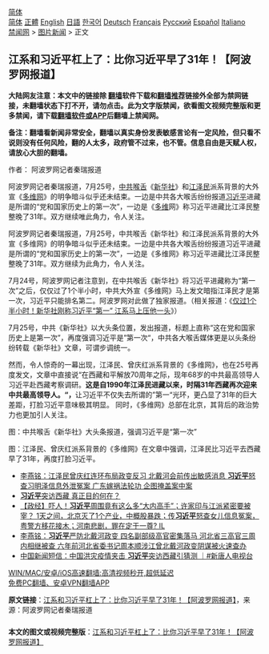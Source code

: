  <!-- 面包屑导航 --> <div class="breadcrumb"><!-- GTranslate: https://gtranslate.io/ -->  <div class="switcher notranslate">  <div class="selected">  <a href="#" onclick="return false;"> 简体</a>  </div>  <div class="option">  <a href="https://www.bannedbook.org" onclick="doGTranslate('zh-CN|zh-CN');jQuery('div.switcher div.selected a').html(jQuery(this).html());return false;" title="简体中文" class="nturl selected"> 简体</a>  <a href="https://www.bannedbook.org/zh-tw/" onclick="doGTranslate('zh-CN|zh-TW');jQuery('div.switcher div.selected a').html(jQuery(this).html());return false;" title="繁體中文" class="nturl"> 正體</a>  <a href="https://www.bannedbook.org/en/" onclick="doGTranslate('zh-CN|en');jQuery('div.switcher div.selected a').html(jQuery(this).html());return false;" title="English" class="nturl"> English</a>  <a href="https://www.bannedbook.org/ja/" onclick="doGTranslate('zh-CN|ja');jQuery('div.switcher div.selected a').html(jQuery(this).html());return false;" title="日本語" class="nturl"> 日語</a>  <a href="https://www.bannedbook.org/ko/" onclick="doGTranslate('zh-CN|ko');jQuery('div.switcher div.selected a').html(jQuery(this).html());return false;" title="한국어" class="nturl"> 한국어</a>  <a href="https://www.bannedbook.org/de/" onclick="doGTranslate('zh-CN|de');jQuery('div.switcher div.selected a').html(jQuery(this).html());return false;" title="Deutsch" class="nturl"> Deutsch</a>  <a href="https://www.bannedbook.org/fr/" onclick="doGTranslate('zh-CN|fr');jQuery('div.switcher div.selected a').html(jQuery(this).html());return false;" title="Français" class="nturl"> Français</a>  <a href="https://www.bannedbook.org/ru/" onclick="doGTranslate('zh-CN|ru');jQuery('div.switcher div.selected a').html(jQuery(this).html());return false;" title="Русский" class="nturl"> Русский</a>  <a href="https://www.bannedbook.org/es/" onclick="doGTranslate('zh-CN|es');jQuery('div.switcher div.selected a').html(jQuery(this).html());return false;" title="Español" class="nturl"> Español</a>  <a href="https://www.bannedbook.org/it/" onclick="doGTranslate('zh-CN|it');jQuery('div.switcher div.selected a').html(jQuery(this).html());return false;" title="Italiano" class="nturl"> Italiano</a>  </div>  </div>      <div class='breadcrumb-sub'><!-- Breadcrumb NavXT 6.3.0 --> <a href="https://www.bannedbook.org/" class="home">禁闻网</a> &gt; <a href="https://www.bannedbook.org/bnews/topimagenews/" class="category">图片新闻</a> &gt; 正文</div></div><h2>江系和习近平杠上了：比你习近平早了31年！【阿波罗网报道】</h2> <p class="notice"><b>大陆网友注意：本文中的链接除 <a href="https://github.com/bannedbook/fanqiang" >翻墙</a>软件下载和<a href="https://github.com/killgcd/justmysocks/blob/master/README.md">翻墙推荐</a>链接外全部为禁网链接，未翻墙状态下打不开，请勿点击。此为文字版禁闻，欲看图文视频完整版和更多禁闻，请下载<a href="https://github.com/bannedbook/fanqiang">翻墙软件或APP</a>后翻墙上禁闻网。</p><p>备注：翻墙看新闻非常安全，翻墙以真实身份发表敏感言论有一定风险，但只看不说则没有任何风险，翻的人太多，政府管不过来，也不管。信息自由是天赋人权，请放心大胆的翻墙。</b></p>  <div class="entry"> <p>作者： 阿波罗网记者秦瑞报道</p> <p id="summary">阿波罗网记者秦瑞报道，7月25号，<a href="https://www.bannedbook.org/bnews/tag/%e4%b8%ad%e5%85%b1/" class="st_tag internal_tag" rel="tag" title="标签 中共 下的日志">中共</a><a href="https://www.bannedbook.org/bnews/tag/%E5%96%89%E8%88%8C/" class="st_tag internal_tag" rel="tag" title="标签 喉舌 下的日志">喉舌</a>《<a href="https://www.bannedbook.org/bnews/tag/%e6%96%b0%e5%8d%8e%e7%a4%be/" class="st_tag internal_tag" rel="tag" title="标签 新华社 下的日志">新华社</a>》和<a href="https://www.bannedbook.org/bnews/tag/%e6%b1%9f%e6%b3%bd%e6%b0%91/" class="st_tag internal_tag" rel="tag" title="标签 江泽民 下的日志">江泽民</a>派系背景的大外宣《<a href="https://www.bannedbook.org/bnews/tag/%e5%a4%9a%e7%bb%b4%e7%bd%91/" class="st_tag internal_tag" rel="tag" title="标签 多维网 下的日志">多维网</a>》的明争暗斗似乎还未结束。一边是中共各大喉舌纷纷报道<a href="https://www.bannedbook.org/bnews/tag/%e4%b9%a0%e8%bf%91%e5%b9%b3/" class="st_tag internal_tag" rel="tag" title="标签 习近平 下的日志">习近平</a>进藏是所谓的“党和国家历史上的第一次”，一边是《<a href="https://www.bannedbook.org/bnews/tag/%e5%a4%9a%e7%bb%b4/" class="st_tag internal_tag" rel="tag" title="标签 多维 下的日志">多维</a>网》称习近平进藏比江泽民整整晚了31年。双方继续唯此角力，令人关注。</p>  <p>阿波罗网记者秦瑞报道，7月25号，中共喉舌《新华社》和江泽民派系背景的大外宣《多维网》的明争暗斗似乎还未结束。一边是中共各大喉舌纷纷报道习近平进藏是所谓的“党和国家历史上的第一次”，一边是《多维网》称习近平进藏比江泽民整整晚了31年。双方继续为此角力，令人关注。</p> <p>7月24号，阿波罗网记者注意到，在中共喉舌《新华社》将习近平进藏称为“第一次”之后，仅仅过了1个半小时，中共大外宣《多维网》马上发文暗指江泽民才是第一次，习近平只能排名第二。阿波罗网对此做了独家报道。（相关报道：《<a href="https://www.aboluowang.com/2021/0724/1623495.html">仅过1个半小时！新华社刚称习近平“第一” 江系马上压他一头</a>》）</p>  <p>7月25号，中共《新华社》以大头条位置，发出报道，标题上直称“这在党和国家历史上是第一次”，再度强调习近平是”第一次“，中共各大喉舌媒体更是以头条纷纷转载《新华社》文章，可谓步调统一。</p> <p>然而，令人惊奇的一幕出现，江泽民、曾庆红派系背景的《多维网》，也在25号再度发文，文章中直接说“在西藏和平解放70周年之际，现年68岁的中共最高领导人习近平赴西藏考察调研。<strong>这是自1990年江泽民进藏以来，时隔31年西藏再次迎来中共最高领导人。“，</strong>让习近平不仅失去所谓的”第一“光环，更凸显了31年的巨大差距，打脸习近平意味极其明显。 同时，《多维网》总部在北京，其背后的政治势力也更加引人关注。</p>  <p>图：中共喉舌《新华社》大头条报道，强调习近平是“第一次”</p> <p>图：江泽民、曾庆红派系背景的《多维网》在文章中强调，江泽民比习近平去西藏早了31年，再度打脸习近平。</p>  <ul class='op-related-articles' title='相关阅读'> <li><a href='https://www.bannedbook.org/bnews/comments/20210725/1593916.html' target='_blank'>李燕铭：江泽民曾庆红连环布局政变反习 北戴河会前传出敏感消息 <b>习近平</b>怒查习明泽信息外泄冤案 广东嫁祸法轮功 企图掩盖案中案</a></li> <li><a href='https://www.bannedbook.org/bnews/baitai/20210725/1593915.html' target='_blank'><b>习近平</b>突访西藏 真正目的何在？</a></li> <li><a href='https://www.bannedbook.org/bnews/bannedvideo/20210725/1593901.html' target='_blank'>【政经】吓人！<b>习近平</b>周围竟有这么多“大内高手”；许家印与江派紧密要被宰？ 1天之间，北京灭了1个产业，中概股暴跌；传<b>习近平</b>怒查女儿信息冤案，粤警方移花接木；河南悲剧，罪在定于一尊? IL</a></li> <li><a href='https://www.bannedbook.org/bnews/comments/20210725/1593874.html' target='_blank'>李燕铭：<b>习近平</b>严防北戴河政变 四名副部级高官密集落马 河北省三高官三周内相继被查 六年前河北省委书记周本顺涉江曾北戴河政变阴谋被火速查办</a></li> <li><a href='https://www.bannedbook.org/bnews/bannedvideo/20210725/1593855.html' target='_blank'>中国新闻短信：中国洪灾疫情夹击 <b>习近平</b>突访西藏引猜测 ｜#新唐人电视台</a></li> </ul> <p class="texttj"> <a href="https://github.com/bannedbook/fanqiang/wiki/V2ray%E6%9C%BA%E5%9C%BA" target="_blank">WIN/MAC/安卓/iOS高速翻墙:高清视频秒开,超低延迟</a><br/> <a href="https://github.com/bannedbook/fanqiang/wiki/%E7%A6%81%E9%97%BB%E7%BD%91%E5%AE%89%E5%8D%93%E7%BF%BB%E5%A2%99%E6%96%B0%E9%97%BBAPP" target="_blank">免费PC翻墙、安卓VPN翻墙APP</a></p><p> <b>原文链接</b>：<a class="src_link" href="https://www.aboluowang.com/2021/0725/1623928.html" target="_blank">江系和习近平杠上了：比你习近平早了31年！【阿波罗网报道】</a>，来源：阿波罗网记者秦瑞报道 </p><a name='sharetosocial'></a>  <div style="margin-bottom:5px;padding-bottom:5px;clear:both"> <div id="archive-pix-1" class="banner-ads"> <!-- AuctionX Display platform tag START --> <div id="26318x728x90x621x_ADSLOT2" clicktrack="%%CLICK_URL_ESC%%"></div> <!-- AuctionX Display platform tag END --> </div> <div id="archive-pix-2" class="banner-ads"> <!-- AuctionX Display platform tag START --> <div id="26315x300x250x621x_ADSLOT2" clicktrack="%%CLICK_URL_ESC%%"></div> <!-- AuctionX Display platform tag END --> </div> </div>  <div id="archive-pix-1" class="banner-ads"> <!-- AuctionX Display platform tag START --> <div id="26318x728x90x621x_ADSLOT3" clicktrack="%%CLICK_URL_ESC%%"></div> <!-- AuctionX Display platform tag END --> </div> <div><b>本文的图文或视频完整版</b>：<a href='https://www.bannedbook.org/bnews/topimagenews/20210725/1593930.html'>江系和习近平杠上了：比你习近平早了31年！【阿波罗网报道】</a></div>  </div><!--END ENTRY--> 